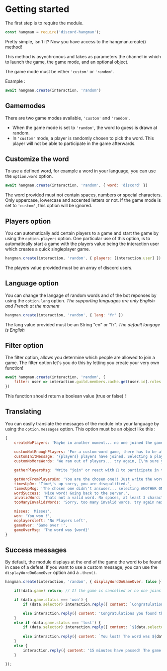 # Getting started

The first step is to require the module.

```js
const hangman = require('discord-hangman');
```

Pretty simple, isn't it? Now you have access to the hangman.create() method!

This method is asynchronous and takes as parameters the channel in which to launch the game, the game mode, and an optional object.

The game mode must be either `'custom'` or `'random'`.

Example :
```js
await hangman.create(interaction, 'random')
```

## Gamemodes

There are two game modes available, `'custom'` and `'random'`.
- When the game mode is set to `'random'`, the word to guess is drawn at random.
- In `'custom'` mode, a player is randomly chosen to pick the word. This player will not be able to participate in the game afterwards.

## Customize the word

To use a defined word, for example a word in your language, you can use the `option.word` option.

```js
await hangman.create(interaction, 'random', { word: 'discord' })
```
The word provided must not contain spaces, numbers or special characters. Only uppercase, lowercase and accented letters or not.
If the game mode is set to `'custom'`, this option will be ignored.

## Players option

You can automatically add certain players to a game and start the game by using the `option.players` option.
One particular use of this option, is to automatically start a game with the players value being the interaction user which creates a quick singleplayer game.

```js
hangman.create(interaction, 'random', { players: [interaction.user] })
```
The players value provided must be an array of discord users.

## Language option

You can change the langage of random words and of the bot reponses by using the `option.lang` option.
*The supporting languages are only English and French at the moment*

```js
hangman.create(interaction, 'random', { lang: "fr" })
```
The lang value provided must be an String "en" or "fr".
*The default langage is English*

## Filter option

The filter option, allows you determine which people are allowed to join a game. The filter option let's you do this by letting you create your very own function!

```js
await hangman.create(interaction, 'random', {
    filter: user => interaction.guild.members.cache.get(user.id).roles.cache.has('ROLEID')
})
```
This function should return a boolean value (true or false) !

## Translating

You can easily translate the messages of the module into your language by using the `option.messages` option. This option must be an object like this :

```js
{
    createNoPlayers: 'Maybe in another moment... no one joined the game',
    
    customNotEnoughPlayers: 'For a custom word game, there has to be at least 2 players...',
    customInitMessage: '{players} players have joined. Selecting a player to choose the word. Waiting for one of you to respond. Check your DMs!!',
    customNoMoreWords: 'We ran out of players... try again, I\'m sure you can do it better.',

    gatherPlayersMsg: 'Write "join" or react with 📒 to participate in this game! You have 10 seconds.',

    getWordFromPlayersDm: 'You are the chosen one!! Just write the word of your choice. You have 30 seconds. And remember, you can\'t participate in the game',
    timesUpDm: 'Time\'s up sorry, you are disqualified.',
    timesUpMsg: 'The chosen one didn\'t answser... selecting ANOTHER ONE',
    wordSuccess: 'Nice word! Going back to the server.',
    invalidWord: 'Thats not a valid word. No spaces, at least 3 characters.',
    tooManyInvalidsWords: 'Sorry, too many invalid words, try again next game. You are disqualified.',

    misses: 'Misses',
    won: 'You won !',
    noplayersleft: 'No Players Left',
    gameOver: 'Game over !',
    gameOverMsg: 'The word was {word}'
}
```

## Success messages

By default, the module displays at the end of the game the word to be found in case of a defeat. If you want to use a custom message, you can use the `displayWordOnGameOver` option and a `.then()`.

```js
hangman.create(interaction, 'random', { displayWordOnGameOver: false }).then(data => {

    if(!data.game) return; // If the game is cancelled or no one joins it

    if (data.game.status === 'won') {
        if (data.selector) interaction.reply({ content: `Congratulations, you found the word! ${data.selector.username}... You should provide a more complicated word next time!` }); // data.selector is the user who chose the word (only in custom game mode)

        else interaction.reply({ content: 'Congratulations you found the word!' });
    }
    else if (data.game.status === 'lost') {
        if (data.selector) interaction.reply({ content: `${data.selector.username} Beat you all! The word was ${data.game.word}.` });
        
        else interaction.reply({ content: `You lost! The word was ${data.game.word}.` });
    }
    else {
        interaction.reply({ content: '15 minutes have passed! The game is over.' }); // If no one answers for 15 minutes
    }

});
```
